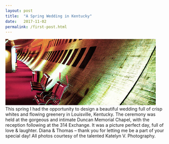 ```yaml
---
layout: post
title:  "A Spring Wedding in Kentucky"
date:   2017-11-02
permalink: /first-post.html
---
```

<span class="image featured"><img src="/images/pic02.jpg" alt=""></span>
This spring I had the opportunity to design a beautiful wedding full of crisp whites and flowing greenery in Louisville, Kentucky. The ceremony was held at the gorgeous and intimate Duncan Memorial Chapel, with the reception following at the 314 Exchange. It was a picture perfect day, full of love & laughter. Diana & Thomas – thank you for letting me be a part of your special day! All photos courtesy of the talented Katelyn V. Photography.




